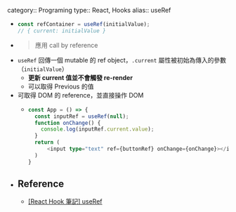 category:: Programing
type:: React, Hooks
alias:: useRef

- ```typescript
  const refContainer = useRef(initialValue);
  // { current: initialValue }
  ```
- > 應用 call by reference
- `useRef` 回傳一個 mutable 的 ref object，`.current` 屬性被初始為傳入的參數（`initialValue`）
	- **更新 current 值並不會觸發 re-render**
	- 可以取得 Previous 的值
- 可取得 DOM 的 reference，並直接操作 DOM
	- ```typescript
	  const App = () => {
	    const inputRef = useRef(null);
	    function onChange() {
	      console.log(inputRef.current.value);
	    }
	    return (
	    	<input type="text" ref={buttonRef} onChange={onChange}></input>
	    )
	  }
	  ```
- ## Reference
	- [[React Hook 筆記] useRef](https://medium.com/hannah-lin/react-hook-%E7%AD%86%E8%A8%98-useref-c628cbf0d7fb)